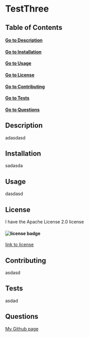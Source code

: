 # TestThree

  ## Table of Contents
  #### [Go to Description](##description)
  #### [Go to Installation](##installation)
  #### [Go to Usage](##usage)
  #### [Go to License](##license)
  #### [Go to Contributing](##contributing)
  #### [Go to Tests](##tests)
  #### [Go to Questions](##questions)
  
  
  ## Description
  adasdasd
  
  ## Installation
  sadasda
  
  ## Usage
  dasdasd
  
  ## License
  I have the Apache License 2.0 license
  #### ![license badge](https://img.shields.io/badge/License-Apache_2.0-blue.svg)
  [link to license](https://opensource.org/license/apache-2-0/)

  ## Contributing
  asdasd
  
  ## Tests
  asdad
  
  ## Questions
  [My Github page](asdad)

